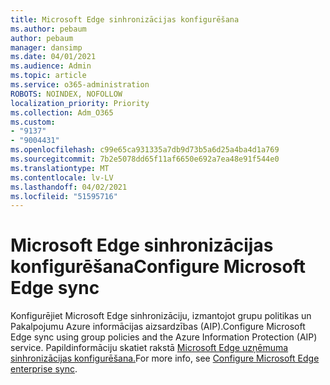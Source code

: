 ```yaml
---
title: Microsoft Edge sinhronizācijas konfigurēšana
ms.author: pebaum
author: pebaum
manager: dansimp
ms.date: 04/01/2021
ms.audience: Admin
ms.topic: article
ms.service: o365-administration
ROBOTS: NOINDEX, NOFOLLOW
localization_priority: Priority
ms.collection: Adm_O365
ms.custom:
- "9137"
- "9004431"
ms.openlocfilehash: c99e65ca931335a7db9d73b5a6d25a4ba4d1a769
ms.sourcegitcommit: 7b2e5078dd65f11af6650e692a7ea48e91f544e0
ms.translationtype: MT
ms.contentlocale: lv-LV
ms.lasthandoff: 04/02/2021
ms.locfileid: "51595716"
---
```

# <a name="configure-microsoft-edge-sync"></a><span data-ttu-id="044c9-102">Microsoft Edge sinhronizācijas konfigurēšana</span><span class="sxs-lookup"><span data-stu-id="044c9-102">Configure Microsoft Edge sync</span></span>

<span data-ttu-id="044c9-103">Konfigurējiet Microsoft Edge sinhronizāciju, izmantojot grupu politikas un Pakalpojumu Azure informācijas aizsardzības (AIP).</span><span class="sxs-lookup"><span data-stu-id="044c9-103">Configure Microsoft Edge sync using group policies and the Azure Information Protection (AIP) service.</span></span> <span data-ttu-id="044c9-104">Papildinformāciju skatiet rakstā [Microsoft Edge uzņēmuma sinhronizācijas konfigurēšana.](https://docs.microsoft.com/deployedge/microsoft-edge-enterprise-sync)</span><span class="sxs-lookup"><span data-stu-id="044c9-104">For more info, see [Configure Microsoft Edge enterprise sync](https://docs.microsoft.com/deployedge/microsoft-edge-enterprise-sync).</span></span>